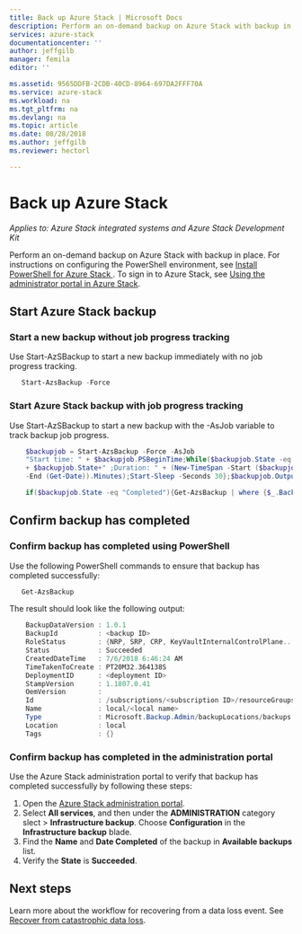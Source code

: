 ```yaml
---
title: Back up Azure Stack | Microsoft Docs
description: Perform an on-demand backup on Azure Stack with backup in place.
services: azure-stack
documentationcenter: ''
author: jeffgilb
manager: femila
editor: ''

ms.assetid: 9565DDFB-2CDB-40CD-8964-697DA2FFF70A
ms.service: azure-stack
ms.workload: na
ms.tgt_pltfrm: na
ms.devlang: na
ms.topic: article
ms.date: 08/28/2018
ms.author: jeffgilb
ms.reviewer: hectorl

---
```

# Back up Azure Stack

*Applies to: Azure Stack integrated systems and Azure Stack Development Kit*

Perform an on-demand backup on Azure Stack with backup in place. For instructions on configuring the PowerShell environment, see [Install PowerShell for Azure Stack ](azure-stack-powershell-install.md). To sign in to Azure Stack, see [Using the administrator portal in Azure Stack](azure-stack-manage-portals.md).

## Start Azure Stack backup

### Start a new backup without job progress tracking
Use Start-AzSBackup to start a new backup immediately with no job progress tracking.

```powershell
   Start-AzsBackup -Force
```

### Start Azure Stack backup with job progress tracking
Use Start-AzSBackup to start a new backup with the -AsJob variable to track backup job progress.

```powershell
    $backupjob = Start-AzsBackup -Force -AsJob 
    "Start time: " + $backupjob.PSBeginTime;While($backupjob.State -eq "Running"){("Job is currently: " `
    + $backupjob.State+" ;Duration: " + (New-TimeSpan -Start ($backupjob.PSBeginTime) `
    -End (Get-Date)).Minutes);Start-Sleep -Seconds 30};$backupjob.Output

    if($backupjob.State -eq "Completed"){Get-AzsBackup | where {$_.BackupId -eq $backupjob.Output.BackupId}}
```

## Confirm backup has completed

### Confirm backup has completed using PowerShell
Use the following PowerShell commands to ensure that backup has completed successfully:

```powershell
   Get-AzsBackup
```

The result should look like the following output:

```powershell
    BackupDataVersion : 1.0.1
    BackupId          : <backup ID>
    RoleStatus        : {NRP, SRP, CRP, KeyVaultInternalControlPlane...}
    Status            : Succeeded
    CreatedDateTime   : 7/6/2018 6:46:24 AM
    TimeTakenToCreate : PT20M32.364138S
    DeploymentID      : <deployment ID>
    StampVersion      : 1.1807.0.41
    OemVersion        : 
    Id                : /subscriptions/<subscription ID>/resourceGroups/System.local/providers/Microsoft.Backup.Admin/backupLocations/local/backups/<backup ID>
    Name              : local/<local name>
    Type              : Microsoft.Backup.Admin/backupLocations/backups
    Location          : local
    Tags              : {}
```

### Confirm backup has completed in the administration portal
Use the Azure Stack administration portal to verify that backup has completed successfully by following these steps:

1. Open the [Azure Stack administration portal](azure-stack-manage-portals.md).
2. Select **All services**, and then under the **ADMINISTRATION** category slect > **Infrastructure backup**. Choose **Configuration** in the **Infrastructure backup** blade.
3. Find the **Name** and **Date Completed** of the backup in **Available backups** list.
4. Verify the **State** is **Succeeded**.

## Next steps

Learn more about the workflow for recovering from a data loss event. See [Recover from catastrophic data loss](azure-stack-backup-recover-data.md).
